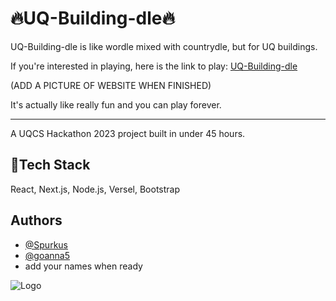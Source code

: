 # 🔥UQ-Building-dle🔥

UQ-Building-dle is like wordle mixed with countrydle, but for UQ buildings. 

If you're interested in playing, here is the link to play: [UQ-Building-dle](https://uq-building-dle.vercel.app) 

(ADD A PICTURE OF WEBSITE WHEN FINISHED)

It's actually like really fun and you can play forever.
___
A UQCS Hackathon 2023 project built in under 45 hours.
## 💪Tech Stack

React, Next.js, Node.js, Versel, Bootstrap


## Authors

- [@Spurkus](https://www.github.com/spurkus)
- [@goanna5](https://github.com/goanna5)
- add your names when ready



![Logo](https://i.imgur.com/4M2sZ0O.png)
